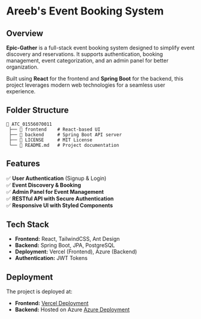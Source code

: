 # Areeb's Event Booking System

## Overview
**Epic-Gather** is a full-stack event booking system designed to simplify event discovery and reservations. It supports authentication, booking management, event categorization, and an admin panel for better organization. 

Built using **React** for the frontend and **Spring Boot** for the backend, this project leverages modern web technologies for a seamless user experience.

## Folder Structure
```
📂 ATC_01556070011
 ├── 📂 frontend    # React-based UI
 ├── 📂 backend     # Spring Boot API server
 ├── 📜 LICENSE     # MIT License
 └── 📜 README.md   # Project documentation
```

## Features
✅ **User Authentication** (Signup & Login)  
✅ **Event Discovery & Booking**  
✅ **Admin Panel for Event Management**  
✅ **RESTful API with Secure Authentication**  
✅ **Responsive UI with Styled Components**  

## Tech Stack
- **Frontend:** React, TailwindCSS, Ant Design
- **Backend:** Spring Boot, JPA, PostgreSQL
- **Deployment:** Vercel (Frontend), Azure (Backend)
- **Authentication:** JWT Tokens

## Deployment
The project is deployed at:
- **Frontend:** [Vercel Deployment](https://atc-01556070011.vercel.app)
- **Backend:** Hosted on Azure [Azure Deployment](https://epic-gather-dua2cncsh4g5gxg8.uaenorth-01.azurewebsites.net/api/v1/swagger-ui/index.html#/)
